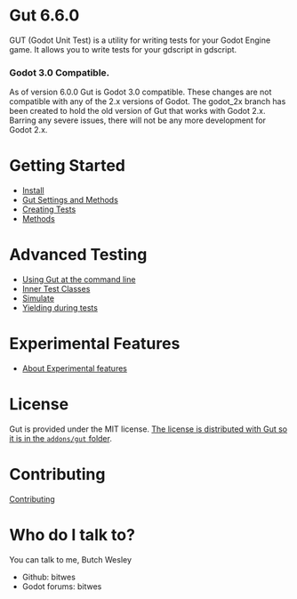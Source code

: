 # Gut 6.6.0
GUT (Godot Unit Test) is a utility for writing tests for your Godot Engine game.  It allows you to write tests for your gdscript in gdscript.

### Godot 3.0 Compatible.
As of version 6.0.0 Gut is Godot 3.0 compatible.  These changes are not compatible with any of the 2.x versions of Godot.  The godot_2x branch has been created to hold the old version of Gut that works with Godot 2.x.  Barring any severe issues, there will not be any more development for Godot 2.x.

# Getting Started
* [Install](https://github.com/bitwes/Gut/wiki/Install)
* [Gut Settings and Methods](https://github.com/bitwes/Gut/wiki/Gut-Settings-And-Methods)
* [Creating Tests](https://github.com/bitwes/Gut/wiki/Creating-Tests)
* [Methods](https://github.com/bitwes/Gut/wiki/Methods)

# Advanced Testing
* [Using Gut at the command line](https://github.com/bitwes/Gut/wiki/Command-Line)
* [Inner Test Classes](https://github.com/bitwes/Gut/wiki/Inner-Test-Classes)
* [Simulate](https://github.com/bitwes/Gut/wiki/Simulate)
* [Yielding during tests](https://github.com/bitwes/Gut/wiki/Yielding)

# Experimental Features
* [About Experimental features](https://github.com/bitwes/Gut/wiki/About-Experimental)

# License
Gut is provided under the MIT license.  [The license is distributed with Gut so it is in the `addons/gut` folder](https://github.com/bitwes/Gut/blob/master/addons/gut/LICENSE.md).

# Contributing
[Contributing](https://github.com/bitwes/Gut/wiki/Contributing)

# Who do I talk to?
You can talk to me, Butch Wesley

* Github:  bitwes
* Godot forums:  bitwes
